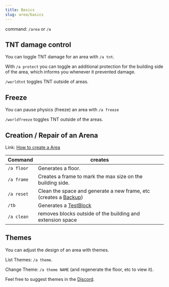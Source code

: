 ```yaml
---
title: Basics
slug: area/basics
---
```


command: `/area` or `/a`

## TNT damage control

You can toggle TNT damage for an area with `/a tnt`.

With `/a protect` you can toggle an additional protection for
the building side of the area, which informs you whenever it
prevented damage.

`/worldtnt` toggles TNT outside of areas.

## Freeze

You can pause physics (freeze) an area with `/a freeze`

`/worldfreeze` toggles TNT outside of the areas.

## Creation / Repair of an Arena

Link: [How to create a Area](#area/manage)

Command    | creates
---------- | -------
`/a floor` | Generates a floor.
`/a frame` | Creates a frame to mark the max size on the building side.
`/a reset` | Clean the space and generate a new frame, etc (creates a [Backup](#area/backup))
`/tb`      | Generates a [TestBlock](#area/tb)
`/a clean` | removes blocks outside of the building and extension space

## Themes

You can adjust the design of an area with themes.

List Themes: `/a theme`.

Change Theme: `/a theme NAME` (and regenerate the floor, etc to view it).

Feel free to suggest themes in the [Discord][].

[Discord]: https://discord.gg/ddB2MDK
